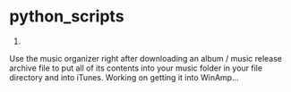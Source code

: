 # python_scripts


1)

Use the music organizer right after downloading an album / music release archive
file to put all of its contents into your music folder in your file directory
and into iTunes. Working on getting it into WinAmp...
